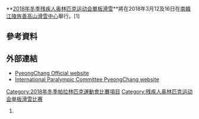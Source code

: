 **[2018年冬季残疾人奥林匹克运动会](https://zh.wikipedia.org/wiki/2018年冬季残疾人奥林匹克运动会 "wikilink")[單板滑雪](../Page/單板滑雪.md "wikilink")**將在2018年3月12及16日在[南韓](https://zh.wikipedia.org/wiki/南韓 "wikilink")[江陵](../Page/江陵市.md "wikilink")[旌善高山滑雪中心](../Page/旌善高山滑雪中心.md "wikilink")舉行。\[1\]

## 參考資料

## 外部連結

  - [PyeongChang Official website](https://www.pyeongchang2018.com/en/paralympics/index)
  - [International Paralympic Committee PyeongChang website](https://www.paralympic.org/pyeongchang-2018)

[Category:2018年冬季帕拉林匹克運動會比賽項目](https://zh.wikipedia.org/wiki/Category:2018年冬季帕拉林匹克運動會比賽項目 "wikilink") [Category:残疾人奥林匹克运动会单板滑雪比赛](https://zh.wikipedia.org/wiki/Category:残疾人奥林匹克运动会单板滑雪比赛 "wikilink")

1.